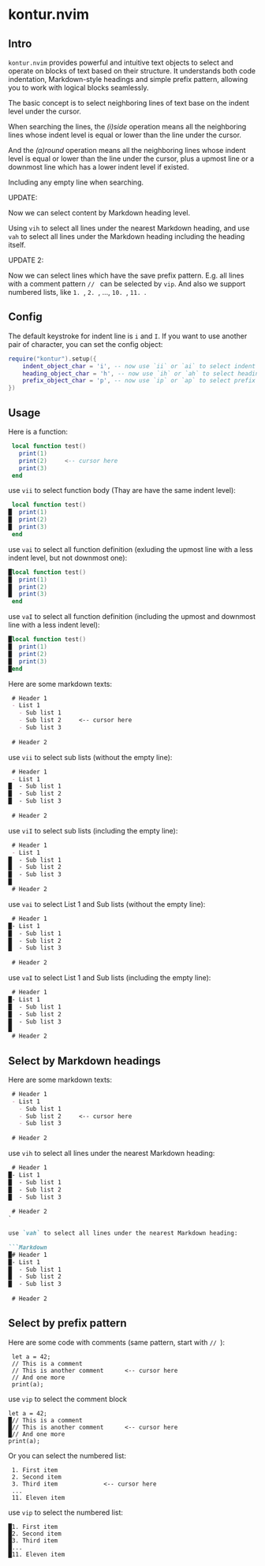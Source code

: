 # kontur.nvim

## Intro

`kontur.nvim` provides powerful and intuitive text objects to select and operate on blocks of text based on their structure. It understands both code indentation, Markdown-style headings and simple prefix pattern, allowing you to work with logical blocks seamlessly.

The basic concept is to select neighboring lines of text base on the indent level under the cursor.

When searching the lines, the *(i)side* operation means all the neighboring lines whose indent level is equal or lower than the line under the cursor.

And the *(a)round* operation means all the neighboring lines whose indent level is equal or lower than the line under the cursor, plus a upmost line or a downmost line which has a lower indent level if existed.

Including any empty line when searching.

UPDATE:

Now we can select content by Markdown heading level.

Using `vih` to select all lines under the nearest Markdown heading, and use `vah` to select all lines under the Markdown heading including the heading itself.

UPDATE 2:

Now we can select lines which have the save prefix pattern. E.g. all lines with a comment pattern `// ` can be selected by `vip`. And also we support numbered lists, like `1. `, `2. `, ...,  `10. `, `11. `.

## Config

The default keystroke for indent line is `i` and `I`. If you want to use another pair of character, you can set the config object:

```lua
require("kontur").setup({
    indent_object_char = 'i', -- now use `ii` or `ai` to select indent
    heading_object_char = 'h', -- now use `ih` or `ah` to select heading
    prefix_object_char = 'p', -- now use `ip` or `ap` to select prefix block
})
```

## Usage

Here is a function:

```lua
 local function test()
   print(1)
   print(2)     <-- cursor here
   print(3)
 end
```

use `vii` to select function body (Thay are have the same indent level):

```lua
 local function test()
█  print(1)
█  print(2)
█  print(3)
 end
```

use `vai` to select all function definition (exluding the upmost line with a less indent level, but not downmost one):

```lua
█local function test()
█  print(1)
█  print(2)
█  print(3)
 end
```
use `vaI` to select all function definition (including the upmost and downmost line with a less indent level):

```lua
█local function test()
█  print(1)
█  print(2)
█  print(3)
█end
```


Here are some markdown texts:

```markdown
 # Header 1
 - List 1
   - Sub list 1
   - Sub list 2     <-- cursor here
   - Sub list 3
 
 # Header 2
```

use `vii` to select sub lists (without the empty line):

```markdown
 # Header 1
 - List 1
█  - Sub list 1
█  - Sub list 2
█  - Sub list 3
 
 # Header 2
```
use `viI` to select sub lists (including the empty line):

```markdown
 # Header 1
 - List 1
█  - Sub list 1
█  - Sub list 2
█  - Sub list 3
█
 # Header 2
```
use `vai` to select List 1 and Sub lists (without the empty line):

```markdown
 # Header 1
█- List 1
█  - Sub list 1
█  - Sub list 2
█  - Sub list 3
 
 # Header 2
```
use `vaI` to select List 1 and Sub lists (including the empty line):

```markdown
 # Header 1
█- List 1
█  - Sub list 1
█  - Sub list 2
█  - Sub list 3
█
 # Header 2
```

## Select by Markdown headings

Here are some markdown texts: 

```Markdown
 # Header 1
 - List 1
   - Sub list 1
   - Sub list 2     <-- cursor here
   - Sub list 3
 
 # Header 2
```

use `vih` to select all lines under the nearest Markdown heading:

```Markdown
 # Header 1
█- List 1
█  - Sub list 1
█  - Sub list 2
█  - Sub list 3
 
 # Header 2
`

use `vah` to select all lines under the nearest Markdown heading:

```Markdown
█# Header 1
█- List 1
█  - Sub list 1
█  - Sub list 2
█  - Sub list 3
 
 # Header 2
```

## Select by prefix pattern

Here are some code with comments (same pattern, start with `// `):

```
 let a = 42;
 // This is a comment
 // This is another comment      <-- cursor here
 // And one more
 print(a);
```

use `vip` to select the comment block 

```
let a = 42;
█// This is a comment
█// This is another comment      <-- cursor here
█// And one more
print(a);
```

Or you can select the numbered list:

```
 1. First item
 2. Second item
 3. Third item             <-- cursor here
 ...
 11. Eleven item
```

use `vip` to select the numbered list:

```
█1. First item
█2. Second item
█3. Third item
█...
█11. Eleven item 
```



